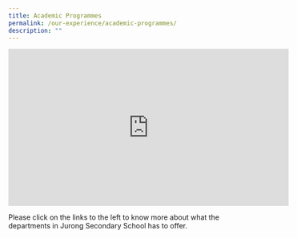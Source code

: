 ```yaml
---
title: Academic Programmes
permalink: /our-experience/academic-programmes/
description: ""
---
```


<iframe width="560" height="315" src="https://www.youtube.com/embed/ceto4t5VVf8?start=1" title="YouTube video player" frameborder="0" allow="accelerometer; autoplay; clipboard-write; encrypted-media; gyroscope; picture-in-picture" allowfullscreen></iframe>

Please click on the links to the left to know more about what the departments in Jurong Secondary School has to offer.